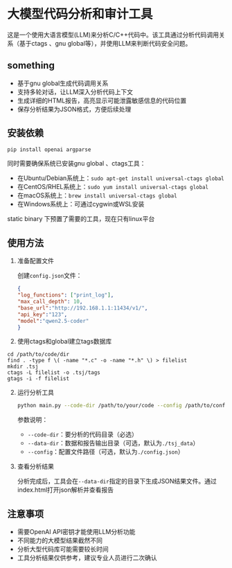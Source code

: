 # 大模型代码分析和审计工具

这是一个使用大语言模型(LLM)来分析C/C++代码中。该工具通过分析代码调用关系（基于ctags 、gnu global等），并使用LLM来判断代码安全问题。

## something


- 基于gnu global生成代码调用关系
- 支持多轮对话，让LLM深入分析代码上下文
- 生成详细的HTML报告，高亮显示可能泄露敏感信息的代码位置
- 保存分析结果为JSON格式，方便后续处理

## 安装依赖

```bash
pip install openai argparse
```

同时需要确保系统已安装gnu global 、ctags工具：

- 在Ubuntu/Debian系统上：`sudo apt-get install universal-ctags global`
- 在CentOS/RHEL系统上：`sudo yum install universal-ctags global`
- 在macOS系统上：`brew install universal-ctags global`
- 在Windows系统上：可通过cygwin或WSL安装

static binary 下预置了需要的工具，现在只有linux平台

## 使用方法

1. 准备配置文件
   
   创建`config.json`文件：
   ```json
   {
   "log_functions": ["print_log"],
   "max_call_depth": 10,
   "base_url":"http://192.168.1.1:11434/v1/",
   "api_key":"123",
   "model":"qwen2.5-coder"
   } 
   ```
2. 使用ctags和global建立tags数据库
```
cd /path/to/code/dir
find . -type f \( -name "*.c" -o -name "*.h" \) > filelist
mkdir .tsj
ctags -L filelist -o .tsj/tags
gtags -i -f filelist
```

2. 运行分析工具

   ```bash
   python main.py --code-dir /path/to/your/code --config /path/to/config
   ```

   参数说明：
   - `--code-dir`：要分析的代码目录（必选）
   - `--data-dir`：数据和报告输出目录（可选，默认为`./tsj_data`）
   - `--config`：配置文件路径（可选，默认为`./config.json`）

3. 查看分析结果

   分析完成后，工具会在`--data-dir`指定的目录下生成JSON结果文件。通过index.html打开json解析并查看报告


## 注意事项

- 需要OpenAI API密钥才能使用LLM分析功能
- 不同能力的大模型结果截然不同
- 分析大型代码库可能需要较长时间
- 工具分析结果仅供参考，建议专业人员进行二次确认
